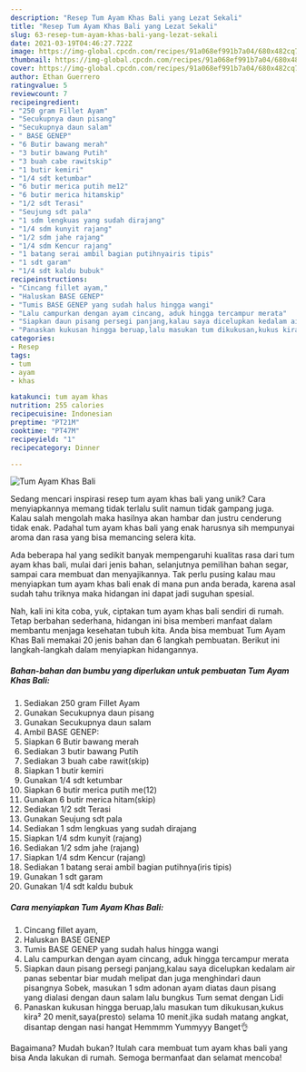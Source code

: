 ```yaml
---
description: "Resep Tum Ayam Khas Bali yang Lezat Sekali"
title: "Resep Tum Ayam Khas Bali yang Lezat Sekali"
slug: 63-resep-tum-ayam-khas-bali-yang-lezat-sekali
date: 2021-03-19T04:46:27.722Z
image: https://img-global.cpcdn.com/recipes/91a068ef991b7a04/680x482cq70/tum-ayam-khas-bali-foto-resep-utama.jpg
thumbnail: https://img-global.cpcdn.com/recipes/91a068ef991b7a04/680x482cq70/tum-ayam-khas-bali-foto-resep-utama.jpg
cover: https://img-global.cpcdn.com/recipes/91a068ef991b7a04/680x482cq70/tum-ayam-khas-bali-foto-resep-utama.jpg
author: Ethan Guerrero
ratingvalue: 5
reviewcount: 7
recipeingredient:
- "250 gram Fillet Ayam"
- "Secukupnya daun pisang"
- "Secukupnya daun salam"
- " BASE GENEP"
- "6 Butir bawang merah"
- "3 butir bawang Putih"
- "3 buah cabe rawitskip"
- "1 butir kemiri"
- "1/4 sdt ketumbar"
- "6 butir merica putih me12"
- "6 butir merica hitamskip"
- "1/2 sdt Terasi"
- "Seujung sdt pala"
- "1 sdm lengkuas yang sudah dirajang"
- "1/4 sdm kunyit rajang"
- "1/2 sdm jahe rajang"
- "1/4 sdm Kencur rajang"
- "1 batang serai ambil bagian putihnyairis tipis"
- "1 sdt garam"
- "1/4 sdt kaldu bubuk"
recipeinstructions:
- "Cincang fillet ayam,"
- "Haluskan BASE GENEP"
- "Tumis BASE GENEP yang sudah halus hingga wangi"
- "Lalu campurkan dengan ayam cincang, aduk hingga tercampur merata"
- "Siapkan daun pisang persegi panjang,kalau saya dicelupkan kedalam air panas sebentar biar mudah melipat dan juga menghindari daun pisangnya Sobek, masukan 1 sdm adonan ayam diatas daun pisang yang dialasi dengan daun salam lalu bungkus Tum semat dengan Lidi"
- "Panaskan kukusan hingga beruap,lalu masukan tum dikukusan,kukus kira² 20 menit,saya(presto) selama 10 menit.jika sudah matang angkat, disantap dengan nasi hangat Hemmmm Yummyyy Banget👌"
categories:
- Resep
tags:
- tum
- ayam
- khas

katakunci: tum ayam khas 
nutrition: 255 calories
recipecuisine: Indonesian
preptime: "PT21M"
cooktime: "PT47M"
recipeyield: "1"
recipecategory: Dinner

---
```



![Tum Ayam Khas Bali](https://img-global.cpcdn.com/recipes/91a068ef991b7a04/680x482cq70/tum-ayam-khas-bali-foto-resep-utama.jpg)

Sedang mencari inspirasi resep tum ayam khas bali yang unik? Cara menyiapkannya memang tidak terlalu sulit namun tidak gampang juga. Kalau salah mengolah maka hasilnya akan hambar dan justru cenderung tidak enak. Padahal tum ayam khas bali yang enak harusnya sih mempunyai aroma dan rasa yang bisa memancing selera kita.

Ada beberapa hal yang sedikit banyak mempengaruhi kualitas rasa dari tum ayam khas bali, mulai dari jenis bahan, selanjutnya pemilihan bahan segar, sampai cara membuat dan menyajikannya. Tak perlu pusing kalau mau menyiapkan tum ayam khas bali enak di mana pun anda berada, karena asal sudah tahu triknya maka hidangan ini dapat jadi suguhan spesial.




Nah, kali ini kita coba, yuk, ciptakan tum ayam khas bali sendiri di rumah. Tetap berbahan sederhana, hidangan ini bisa memberi manfaat dalam membantu menjaga kesehatan tubuh kita. Anda bisa membuat Tum Ayam Khas Bali memakai 20 jenis bahan dan 6 langkah pembuatan. Berikut ini langkah-langkah dalam menyiapkan hidangannya.

<!--inarticleads1-->

##### Bahan-bahan dan bumbu yang diperlukan untuk pembuatan Tum Ayam Khas Bali:

1. Sediakan 250 gram Fillet Ayam
1. Gunakan Secukupnya daun pisang
1. Gunakan Secukupnya daun salam
1. Ambil  BASE GENEP:
1. Siapkan 6 Butir bawang merah
1. Sediakan 3 butir bawang Putih
1. Sediakan 3 buah cabe rawit(skip)
1. Siapkan 1 butir kemiri
1. Gunakan 1/4 sdt ketumbar
1. Siapkan 6 butir merica putih me(12)
1. Gunakan 6 butir merica hitam(skip)
1. Sediakan 1/2 sdt Terasi
1. Gunakan Seujung sdt pala
1. Sediakan 1 sdm lengkuas yang sudah dirajang
1. Siapkan 1/4 sdm kunyit (rajang)
1. Sediakan 1/2 sdm jahe (rajang)
1. Siapkan 1/4 sdm Kencur (rajang)
1. Sediakan 1 batang serai ambil bagian putihnya(iris tipis)
1. Gunakan 1 sdt garam
1. Gunakan 1/4 sdt kaldu bubuk




<!--inarticleads2-->

##### Cara menyiapkan Tum Ayam Khas Bali:

1. Cincang fillet ayam,
1. Haluskan BASE GENEP
1. Tumis BASE GENEP yang sudah halus hingga wangi
1. Lalu campurkan dengan ayam cincang, aduk hingga tercampur merata
1. Siapkan daun pisang persegi panjang,kalau saya dicelupkan kedalam air panas sebentar biar mudah melipat dan juga menghindari daun pisangnya Sobek, masukan 1 sdm adonan ayam diatas daun pisang yang dialasi dengan daun salam lalu bungkus Tum semat dengan Lidi
1. Panaskan kukusan hingga beruap,lalu masukan tum dikukusan,kukus kira² 20 menit,saya(presto) selama 10 menit.jika sudah matang angkat, disantap dengan nasi hangat Hemmmm Yummyyy Banget👌




Bagaimana? Mudah bukan? Itulah cara membuat tum ayam khas bali yang bisa Anda lakukan di rumah. Semoga bermanfaat dan selamat mencoba!
